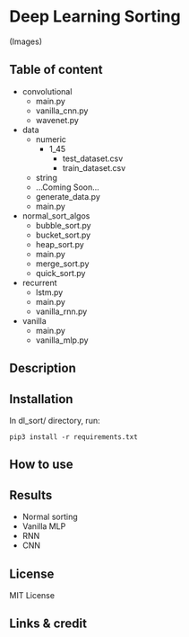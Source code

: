 # Deep Learning Sorting

(Images)

## Table of content
- convolutional
	- main.py
	- vanilla_cnn.py
	- wavenet.py
- data
	- numeric
		- 1_45
			- test_dataset.csv
			- train_dataset.csv
	- string
	- ...Coming Soon...
	- generate_data.py
	- main.py
- normal_sort_algos
	- bubble_sort.py
	- bucket_sort.py
	- heap_sort.py
	- main.py
	- merge_sort.py
	- quick_sort.py
- recurrent
	- lstm.py
	- main.py
	- vanilla_rnn.py
- vanilla
	- main.py
	- vanilla_mlp.py

## Description

## Installation
In dl_sort/ directory, run:
<br />
```
pip3 install -r requirements.txt
```

## How to use

## Results
  - Normal sorting
  - Vanilla MLP
  - RNN
  - CNN

## License
MIT License

## Links & credit
